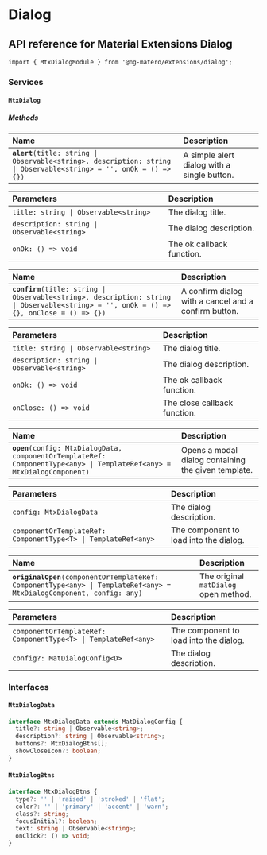 # Dialog

## API reference for Material Extensions Dialog

`import { MtxDialogModule } from '@ng-matero/extensions/dialog';`

### Services

#### `MtxDialog`

##### Methods

| Name | Description |
| :--- | :--- |
| **`alert`**`(title: string \| Observable<string>, description: string \| Observable<string> = '', onOk = () => {})` | A simple alert dialog with a single button. |

| Parameters | Description |
| :--- | :--- |
| `title: string \| Observable<string>` | The dialog title. |
| `description: string \| Observable<string>` | The dialog description.  |
| `onOk: () => void` | The ok callback function. |

| Name | Description |
| :--- | :--- |
| **`confirm`**`(title: string \| Observable<string>, description: string \| Observable<string> = '', onOk = () => {}, onClose = () => {})` | A confirm dialog with a cancel and a confirm button. |

| Parameters | Description |
| :--- | :--- |
| `title: string \| Observable<string>` | The dialog title. |
| `description: string \| Observable<string>` | The dialog description. |
| `onOk: () => void` | The ok callback function. |
| `onClose: () => void` | The close callback function. |

| Name | Description |
| :--- | :--- |
| **`open`**`(config: MtxDialogData, componentOrTemplateRef: ComponentType<any> \| TemplateRef<any> = MtxDialogComponent)` | Opens a modal dialog containing the given template. |

| Parameters | Description |
| :--- | :--- |
| `config: MtxDialogData` | The dialog description. |
| `componentOrTemplateRef: ComponentType<T> \| TemplateRef<any>` | The component to load into the dialog. |

| Name | Description |
| :--- | :--- |
| **`originalOpen`**`(componentOrTemplateRef: ComponentType<any> \| TemplateRef<any> = MtxDialogComponent, config: any)` | The original `matDialog` open method. |

| Parameters | Description |
| :--- | :--- |
| `componentOrTemplateRef: ComponentType<T> \| TemplateRef<any>` | The component to load into the dialog. |
| `config?: MatDialogConfig<D>` | The dialog description. |

### Interfaces

#### `MtxDialogData`

```ts
interface MtxDialogData extends MatDialogConfig {
  title?: string | Observable<string>;
  description?: string | Observable<string>;
  buttons?: MtxDialogBtns[];
  showCloseIcon?: boolean;
}
```

#### `MtxDialogBtns`

```ts
interface MtxDialogBtns {
  type?: '' | 'raised' | 'stroked' | 'flat';
  color?: '' | 'primary' | 'accent' | 'warn';
  class?: string;
  focusInitial?: boolean;
  text: string | Observable<string>;
  onClick?: () => void;
}
```
